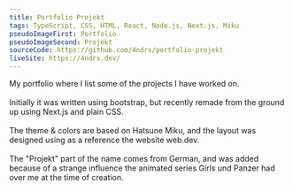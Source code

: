 ```yaml
---
title: Portfolio Projekt
tags: TypeScript, CSS, HTML, React, Node.js, Next.js, Miku
pseudoImageFirst: Portfolio
pseudoImageSecond: Projekt
sourceCode: https://github.com/4ndrs/portfolio-projekt
liveSite: https://4ndrs.dev/
---
```

My portfolio where I list some of the projects I have worked on.
<br />
<br />
Initially it was written using bootstrap, but recently remade from the ground up using Next.js and plain CSS.
<br />
<br />
The theme & colors are based on Hatsune Miku, and the layout was designed using as a reference the website web.dev.
<br />
<br />
The "Projekt" part of the name comes from German, and was added because of a strange influence the animated series Girls und Panzer had over me at the time of creation.
